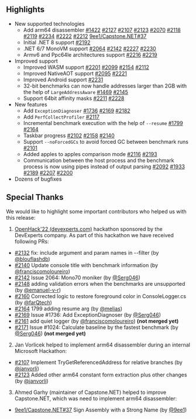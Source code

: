 ## Highlights

* New supported technologies
  * Add arm64 disassembler
    [#1422](https://github.com/dotnet/BenchmarkDotNet/issues/1422)
    [#2127](https://github.com/dotnet/BenchmarkDotNet/pull/2127)
    [#2107](https://github.com/dotnet/BenchmarkDotNet/pull/2107)
    [#2123](https://github.com/dotnet/BenchmarkDotNet/pull/2123)
    [#2070](https://github.com/dotnet/BenchmarkDotNet/issues/2070)
    [#2118](https://github.com/dotnet/BenchmarkDotNet/pull/2118)
    [#2119](https://github.com/dotnet/BenchmarkDotNet/pull/2119)
    [#2234](https://github.com/dotnet/BenchmarkDotNet/pull/2234)
    [#2222](https://github.com/dotnet/BenchmarkDotNet/pull/2222)
    [#2212](https://github.com/dotnet/BenchmarkDotNet/pull/2212)
    [9ee1/Capstone.NET#37](https://github.com/9ee1/Capstone.NET/pull/37)
  * Initial .NET 8 support
    [#2192](https://github.com/dotnet/BenchmarkDotNet/pull/2192)
  * .NET 6/7 MonoVM support
    [#2064](https://github.com/dotnet/BenchmarkDotNet/issues/2064)
    [#2142](https://github.com/dotnet/BenchmarkDotNet/pull/2142)
    [#2227](https://github.com/dotnet/BenchmarkDotNet/pull/2227)
    [#2230](https://github.com/dotnet/BenchmarkDotNet/pull/2230)
  * Armv6 and Ppc64le architectures support
    [#2216](https://github.com/dotnet/BenchmarkDotNet/issues/2216)
    [#2219](https://github.com/dotnet/BenchmarkDotNet/pull/2219)
* Improved support
  * Improved WASM support
    [#2201](https://github.com/dotnet/BenchmarkDotNet/pull/2201)
    [#2099](https://github.com/dotnet/BenchmarkDotNet/issues/2099)
    [#2154](https://github.com/dotnet/BenchmarkDotNet/pull/2154)
    [#2112](https://github.com/dotnet/BenchmarkDotNet/pull/2112)
  * Improved NativeAOT support
    [#2095](https://github.com/dotnet/BenchmarkDotNet/pull/2095)
    [#2221](https://github.com/dotnet/BenchmarkDotNet/pull/2221)
  * Improved Android support
    [#2231](https://github.com/dotnet/BenchmarkDotNet/pull/2231)
  * 32-bit benchmarks can now handle addresses larger than 2GB with the help of `LargeAddressAware`
    [#1469](https://github.com/dotnet/BenchmarkDotNet/issues/1469)
    [#2145](https://github.com/dotnet/BenchmarkDotNet/pull/2145)
  * Support 64bit affinity masks
    [#2211](https://github.com/dotnet/BenchmarkDotNet/issues/2211)
    [#2228](https://github.com/dotnet/BenchmarkDotNet/pull/2228)
* New features
  * Add `ExceptionDiagnoser`
    [#1736](https://github.com/dotnet/BenchmarkDotNet/issues/1736)
    [#2169](https://github.com/dotnet/BenchmarkDotNet/pull/2169)
    [#2182](https://github.com/dotnet/BenchmarkDotNet/pull/2182)
  * Add `PerfCollectProfiler`
    [#2117](https://github.com/dotnet/BenchmarkDotNet/pull/2117)
  * Incremental benchmark execution with the help of `--resume`
    [#1799](https://github.com/dotnet/BenchmarkDotNet/issues/1799)
    [#2164](https://github.com/dotnet/BenchmarkDotNet/pull/2164)
  * Taskbar progress
    [#2102](https://github.com/dotnet/BenchmarkDotNet/issues/2102)
    [#2158](https://github.com/dotnet/BenchmarkDotNet/pull/2158)
    [#2140](https://github.com/dotnet/BenchmarkDotNet/pull/2140)
  * Support `--noForcedGCs` to avoid forced GC between benchmark runs
    [#2101](https://github.com/dotnet/BenchmarkDotNet/pull/2101)
  * Added apples to apples comparison mode
    [#2116](https://github.com/dotnet/BenchmarkDotNet/pull/2116)
    [#2193](https://github.com/dotnet/BenchmarkDotNet/pull/2193)
  * Communication between the host process and the benchmark process is now using pipes instead of output parsing
    [#2092](https://github.com/dotnet/BenchmarkDotNet/pull/2092)
    [#1933](https://github.com/dotnet/BenchmarkDotNet/issues/1933)
    [#2189](https://github.com/dotnet/BenchmarkDotNet/issues/2189)
    [#2207](https://github.com/dotnet/BenchmarkDotNet/pull/2207)
    [#2200](https://github.com/dotnet/BenchmarkDotNet/pull/2200)
* Dozens of bugfixes

## Special Thanks

We would like to highlight some important contributors who helped us with this release:

1. [OpenHack'22 (devexperts.com)](https://code.devexperts.com/event/openhack22) hackathon sponsored by the DevExperts company.
  As part of this hackathon we have received following PRs:
  * [#2132](https://github.com/dotnet/BenchmarkDotNet/pull/2132) fix: include argument and param names in --filter (by [@blouflashdb](https://github.com/blouflashdb))
  * [#2140](https://github.com/dotnet/BenchmarkDotNet/pull/2140) Update console title with benchmark information (by [@franciscomoloureiro](https://github.com/franciscomoloureiro))
  * [#2142](https://github.com/dotnet/BenchmarkDotNet/pull/2142) Issue 2064: Mono70 moniker (by [@Serg046](https://github.com/Serg046))
  * [#2148](https://github.com/dotnet/BenchmarkDotNet/pull/2148) adding validation errors when the benchmarks are unsupported (by [@emanuel-v-r](https://github.com/emanuel-v-r))
  * [#2160](https://github.com/dotnet/BenchmarkDotNet/pull/2160) Corrected logic to restore foreground color in ConsoleLogger.cs (by [@farQtech](https://github.com/farQtech))
  * [#2164](https://github.com/dotnet/BenchmarkDotNet/pull/2164) 1799 adding resume arg (by [@melias](https://github.com/melias))
  * [#2169](https://github.com/dotnet/BenchmarkDotNet/pull/2169) Issue #1736: Add ExceptionDiagnoser (by [@Serg046](https://github.com/Serg046))
  * [#2161](https://github.com/dotnet/BenchmarkDotNet/pull/2161) add quiet logger (by [@franciscomoloureiro](https://github.com/franciscomoloureiro)) **(not merged yet)**
  * [#2171](https://github.com/dotnet/BenchmarkDotNet/pull/2171) Issue #1024: Calculate baseline by the fastest benchmark (by [@Serg046](https://github.com/Serg046)) **(not merged yet)**

2. Jan Vorlicek helped to implement arm64 disassembler during an internal Microsoft Hackathon:
  * [#2107](https://github.com/dotnet/BenchmarkDotNet/pull/2107) Implement TryGetReferencedAddress for relative branches (by [@janvorli](https://github.com/janvorli))
  * [#2123](https://github.com/dotnet/BenchmarkDotNet/pull/2123) Added other arm64 constant form extraction plus other changes (by [@janvorli](https://github.com/janvorli))

3. Ahmed Garhy (maintainer of Capstone.NET) helped to improve Capstone.NET, which was need to implement arm64 disassembler:
  * [9ee1/Capstone.NET#37](https://github.com/9ee1/Capstone.NET/pull/37) Sign Assembly with a Strong Name (by [@9ee1](https://github.com/9ee1))